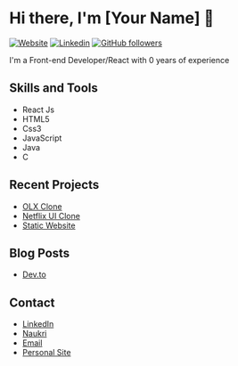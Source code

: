 # Hi there, I'm [Your Name] 👋

[![Website](https://img.shields.io/website?label=Portfolio&style=for-the-badge&url=https%3A%2F%2Fjerinjeromejustin.ml)](https://jerinjeromejustin.ml/)
[![Linkedin](https://img.shields.io/badge/LinkedIn-blue?style=for-the-badge&logo=linkedin)](https://www.linkedin.com/in/jerin-jerome-justin/)
[![GitHub followers](https://img.shields.io/github/followers/Jerin3j?label=Follow&style=for-the-badge&logo=github)](https://github.com/Jerin3j)

I'm a Front-end Developer/React with 0 years of experience 

## Skills and Tools
-  React Js
-  HTML5
-  Css3
-  JavaScript
-  Java 
-  C 

## Recent Projects
- [OLX Clone](https://github.com/Jerin3j/OLX-Clone)
- [Netflix UI Clone](https://github.com/Jerin3j/Netflix-clone)
- [Static Website](https://github.com/Jerin3j/Techno-cart-website)

## Blog Posts
- [Dev.to](https://dev.to/jerin3j)

## Contact
- [LinkedIn](https://in.linkedin.com/in/jerin-jerome-justin)
- [Naukri](https://www.naukri.com/mnjuser/profile?id=&altresid)
- [Email](https://mail.google.com/mail/u/0/#inbox) 
- [Personal Site](https://www.jerinjeromejustin.ml/) 
